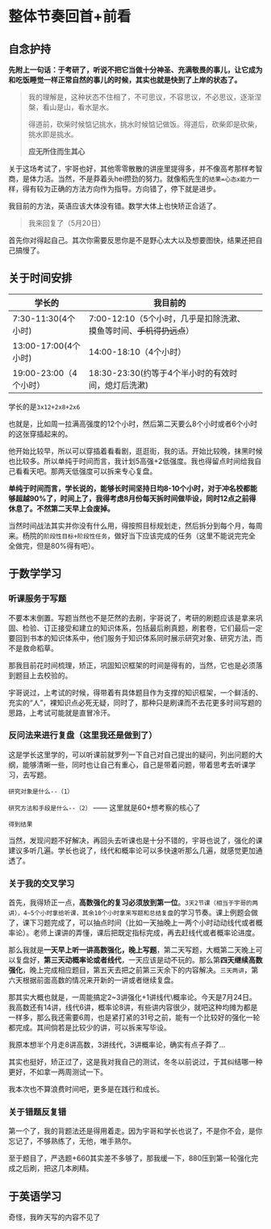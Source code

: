 # 整体节奏回首+前看

## 自念护持

**先附上一句话：于考研了，听说不把它当做十分神圣、充满敬畏的事儿，让它成为和吃饭睡觉一样正常自然的事儿的时候，其实也就是快到了上岸的状态了。**

>我的理解是，这种状态不住相了，不可思议，不容思议，不必思议，逐渐涅槃，看山是山，看水是水。
>
>得道前，砍柴时候惦记挑水，挑水时候惦记做饭。得道后，砍柴即是砍柴，挑水即是挑水。
>
>**应无所住而生其心**



关于这场考试了，宇哥也好，其他零零散散的讲座里提得多，并不像高考那样考智商，是体力活。当然，不是莽着头hei攒劲的努力。就像稻先生的`结果=心态x能力`一样，得有较为正确的方法方向作为指导。方向错了，停下就是进步。

我目前的方法，英语应该大体没有错。数学大体上也快矫正合适了。



>我来回复了（5月20日）

首先你对得起自己。其次你需要反思你是不是野心太大以及想要图快，结果还把自己搞慢了。





## 关于时间安排



| 学长的                 | 我目前的                                                     |      |
| ---------------------- | ------------------------------------------------------------ | ---- |
| 7:30-11:30(4个小时)    | 7:00-12:10（5个小时，几乎是扣除洗漱、摸鱼等时间、~~手机得扔远点~~） |      |
| 13:00-17:00(4个小时)   | 14:00-18:10（4个小时）                                       |      |
| 19:00-23:00（4个小时） | 18:30-23:30(约等于4个半小时的有效时间，熄灯后洗漱)           |      |



学长的是`3x12+2x8+2x6`

也就是，比如周一拉满高强度的12个小时，然后第二天要么8个小时或者6个小时的这张穿插起来的。

他开始比较早，所以可以穿插着看看剧，逛逛街，我的话。开始比较晚，抹黑时候也比较多。所以单纯于时间而言，我计划5高强+2低强度。我也得留点时间给我自己看看天吧。那两天低强度可以拆来专心复盘。

**单纯于时间而言，学长说的，能够长时间坚持日均8-10个小时，对于冲名校都能够超越90%了，时间上了，我得考虑8月份每天拆时间做毕设，同时12点之前得休息了。不然第二天早上会废掉。**



当然时间战法其实并你没有什么用，得按照目标规划走，然后拆分到每个月，每周来。杨院的`阶段性目标+阶段性任务`，做好当下应该完成的任务（这里不能说完完全全做完，但是80%得有吧）。





## 于数学学习

### 听课服务于写题

不要本末倒置。写题当然也不是茫然的去刷，宇哥说了，考研的刷题应该是拿来巩固、检验、订正接受和建立的知识体系，包括最后刷真题，刷套卷，它们最后一定要回到书本的知识体系中，他们服务于知识体系同时展示研究对象、研究方法，而不是救命稻草。

那我目前花时间梳理，矫正，巩固知识框架的时间是得有的，当然，它也是必须落到题目上去校验的。

宇哥说过，上考试的时候，得带着有具体题目作为支撑的知识框架，一个鲜活的、充实的“人”，裸知识点必死无疑，同时了，那种只是刷课而不去花更多时间写题的思路，上考试可能就是直冒冷汗。



### 反问法来进行复盘（这里我还是做到了）

这是学长这里学的，可以听课前就罗列一下自己对自己提出的疑问，列出问题的大纲，能够清晰一些，同时也让自己有重心，自己是带着问题，带着思考去听课学习，去写题。

`研究对象是什么--（1）`

`研究方法和手段是什么--（2）` —— 这里就是60+想考察的核心了

`得到结果`

当然，发现问题不好解决，再回头去听课也是十分不错的，宇哥也说了，强化的课建议多听几遍。学长也说了，线代和概率论可以多快速听那么几遍，就感觉更加通透了。



### 关于我的交叉学习

首先，我得矫正一点，**高数强化的复习必须放到第一位**。`3天2节课（相当于宇哥的两讲），4~5个小时拿给听课，其余10个小时拿来写题和总结复盘`的学习节奏。课上例题会做了，课下习题完成了，可以抽点时间（比如一天抽晚上一两个小时动动线代或者概率论）。老师上课讲的弄懂，课后把既定指标完成，再去赶线代或者概率论进度。

那么我就是**一天早上听一讲高数强化，晚上写题**，第二天写题，大概第二天晚上可以复盘好，**第三天动概率论或者线代**，一天应该是动不玩的。那么第**四天继续高数强化**，晚上完成相应题目，第五天去把之前第三天余下的内容解决。`三天两讲`，第六天根据前面高数的情况来开新的一讲或者继续复盘。

那其实大概也就是，一周能搞定2~3讲强化+1讲线代\概率论。今天是7月24日。我高数还有14讲，线代6讲，概率论8讲，有些讲内容很少，就吧这种均摊为都是一样多，那么我还需要6周，也是紧打紧的31号之前，能有一个比较好的强化一轮都完成。其间倘若是比较少的讲，可以拆来写毕设。



我原本想半个月走8讲高数，3讲线代，3讲概率论，确实有点子莽了...

其实也挺好，矫正过了，这是我对我自己的测试，冬冬以前说过，于其纠结哪一种更好，不如拿一两周测试一下。



我本次也不算浪费时间吧，更多是在践行和成长。



### 关于错题反复错

第一个了，我的背题法还是得用着走。因为宇哥和学长也说了，不是你不会，是你忘记了，不够熟练了，无他，唯手熟尔。

至于题目了，严选题+660其实差不多够了，那我缓一下，880压到第一轮强化完成之后刷，把这几本刷精。



## 于英语学习

奇怪，我昨天写的内容不见了

